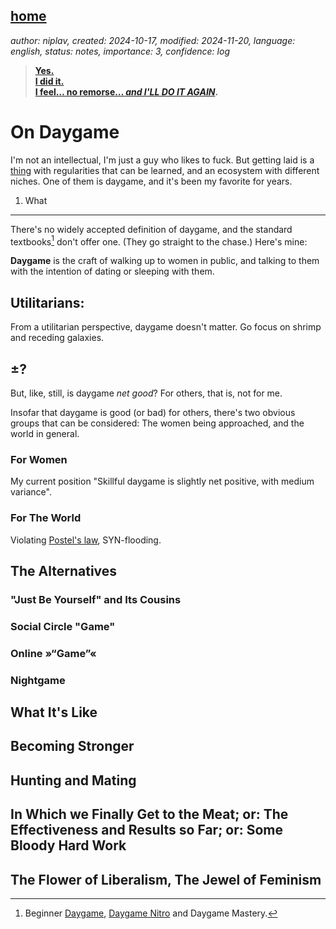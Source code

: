 [home](./index.md)
------------------

*author: niplav, created: 2024-10-17, modified: 2024-11-20, language: english, status: notes, importance: 3, confidence: log*

> __[Yes.  
I did it.  
I feel… no remorse… *and I'LL DO IT AGAIN*](https://www.youtube.com/watch?v=8RadZKL85yM).__

On Daygame
===========

I'm not an intellectual, I'm just a
guy who likes to fuck. But getting laid is a
[thing](https://tsvibt.blogspot.com/2022/08/the-thingness-of-things.html)
with regularities that can be learned, and an ecosystem with different
niches. One of them is daygame, and it's been my favorite for years.

1) What
--------

There's no widely accepted definition of daygame, and the standard
textbooks[^1] don't offer one. (They go straight to the chase.) Here's
mine:

__Daygame__ is the craft of walking up to women in public, and talking
to them with the intention of dating or sleeping with them.

[^1]: Beginner [Daygame](https://www.goodreads.com/en/book/show/36009850-beginner-daygame), [Daygame Nitro](https://www.goodreads.com/book/show/166195305-daygame-nitro) and Daygame Mastery<!--TODO: add mastery link-->.

Utilitarians:
--------------

From a utilitarian perspective, daygame doesn't matter. Go focus on
shrimp and receding galaxies.

±?
---

<!--TODO: Add thinking from manifold comment-->

But, like, still, is daygame *net good*? For others, that is, not for me.

Insofar that daygame is good (or bad) for others, there's two obvious
groups that can be considered: The women being approached, and the world
in general.

### For Women

My current position "Skillful daygame is slightly net positive, with
medium variance".

### For The World

Violating [Postel's law](https://en.wikipedia.org/wiki/Postel's_Law),
SYN-flooding<!--TODO: link-->.

The Alternatives
-----------------

### "Just Be Yourself" and Its Cousins

### Social Circle "Game"

### Online »“Game”«

### Nightgame

What It's Like
---------------

Becoming Stronger
------------------

Hunting and Mating
-------------------

In Which we Finally Get to the Meat; or: The Effectiveness and Results so Far; or: Some Bloody Hard Work
----------------------------------------------------------------------------------------------------------

The Flower of Liberalism, The Jewel of Feminism
-------------------------------------------------

